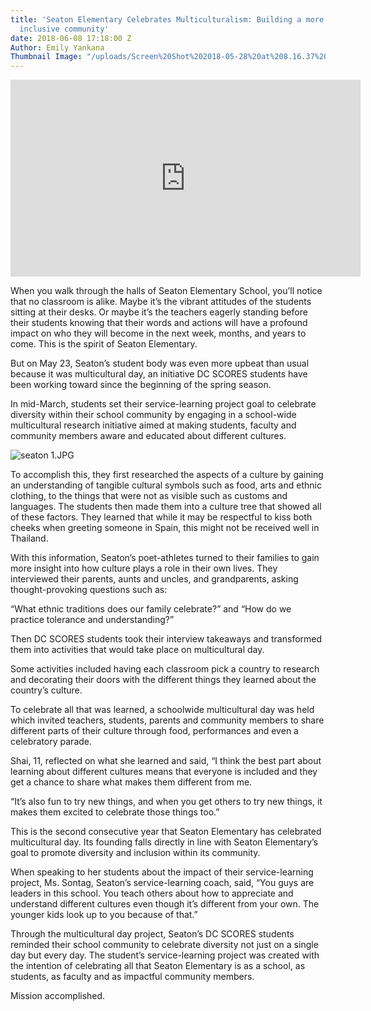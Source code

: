 ```yaml
---
title: 'Seaton Elementary Celebrates Multiculturalism: Building a more diverse and
  inclusive community'
date: 2018-06-08 17:18:00 Z
Author: Emily Yankana
Thumbnail Image: "/uploads/Screen%20Shot%202018-05-28%20at%208.16.37%20PM.png"
---
```


<iframe width="560" height="315" src="https://www.youtube.com/embed/K5WPmQvfg9k" frameborder="0" allow="autoplay; encrypted-media" allowfullscreen></iframe>

When you walk through the halls of Seaton Elementary School, you’ll notice that no classroom is alike. Maybe it’s the vibrant attitudes of the students sitting at their desks. Or maybe it’s the teachers eagerly standing before their students knowing that their words and actions will have a profound impact on who they will become in the next week, months, and years to come. This is the spirit of Seaton Elementary.

But on May 23, Seaton’s student body was even more upbeat than usual because it was multicultural day, an initiative DC SCORES students have been working toward since the beginning of the spring season.

In mid-March, students set their service-learning project goal to celebrate diversity within their school community by engaging in a school-wide multicultural research initiative aimed at making students, faculty and community members aware and educated about different cultures.

![seaton 1.JPG](/uploads/seaton%201.JPG)

To accomplish this, they first researched the aspects of a culture by gaining an understanding of tangible cultural symbols such as food, arts and ethnic clothing, to the things that were not as visible such as customs and languages. The students then made them into a culture tree that showed all of these factors. They learned that while it may be respectful to kiss both cheeks when greeting someone in Spain, this might not be received well in Thailand.

With this information, Seaton’s poet-athletes turned to their families to gain more insight into how culture plays a role in their own lives. They interviewed their parents, aunts and uncles, and grandparents, asking thought-provoking questions such as:

“What ethnic traditions does our family celebrate?” and “How do we practice tolerance and understanding?”

Then DC SCORES students took their interview takeaways and transformed them into activities that would take place on multicultural day.

Some activities included having each classroom pick a country to research and decorating their doors with the different things they learned about the country’s culture.

To celebrate all that was learned, a schoolwide multicultural day was held which invited teachers, students, parents and community members to share different parts of their culture through food, performances and even a celebratory parade.

Shai, 11, reflected on what she learned and said, “I think the best part about learning about different cultures means that everyone is included and they get a chance to share what makes them different from me.

“It’s also fun to try new things, and when you get others to try new things, it makes them excited to celebrate those things too.”

This is the second consecutive year that Seaton Elementary has celebrated multicultural day. Its founding falls directly in line with Seaton Elementary’s goal to promote diversity and inclusion within its community.

When speaking to her students about the impact of their service-learning project, Ms. Sontag, Seaton’s service-learning coach, said, “You guys are leaders in this school. You teach others about how to appreciate and understand different cultures even though it’s different from your own. The younger kids look up to you because of that.”

Through the multicultural day project, Seaton’s DC SCORES students reminded their school community to celebrate diversity not just on a single day but every day. The student’s service-learning project was created with the intention of celebrating all that Seaton Elementary is as a school, as students, as faculty and as impactful community members.

Mission accomplished.
